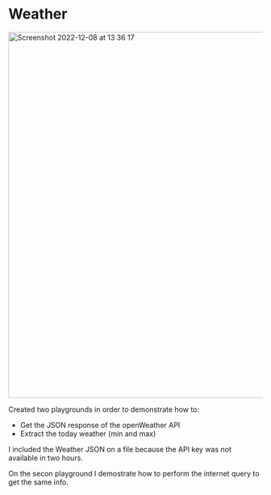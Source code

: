 # Weather


<img width="725" alt="Screenshot 2022-12-08 at 13 36 17" src="https://user-images.githubusercontent.com/905975/206461408-a20a0614-6f1a-4db6-9138-aa34511f5256.png">


Created  two playgrounds in order to demonstrate how to:
- Get the JSON response of the openWeather API
- Extract the today weather (min and max)

I included the Weather JSON on a file because the API key was not available in two hours.


On the secon playground I demostrate how to perform the internet query to get the same info.
